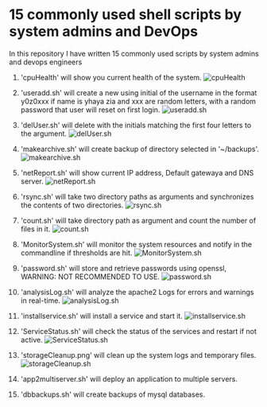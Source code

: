 # 15 commonly used shell scripts by system admins and DevOps
In this repository I have written 15 commonly used scripts by system admins and devops engineers

1. 'cpuHealth' will show you current health of the system.
![cpuHealth](./photos/cpuHealth.png)

2. 'useradd.sh' will create a new using initial of the username in the format y0z0xxx if name is yhaya zia and xxx are random letters, with a random password that user will reset on first login.
![useradd.sh](./photos/useradd.png)

3. 'delUser.sh' will delete with the initials matching the first four letters to the argument.
![delUser.sh](./photos/delUser.png)

4. 'makearchive.sh' will create backup of directory selected in '~/backups'.
![makearchive.sh](./photos/makearchive.png)

5. 'netReport.sh' will show current IP address, Default gatewaya and DNS server.
![netReport.sh](./photos/netReport.png)

6. 'rsync.sh' will take two directory paths as arguments and synchronizes the contents of two directories.
![rsync.sh](./photos/rsync.png)

7. 'count.sh' will take directory path as argument and count the number of files in it.
![count.sh](./photos/count.png)

8. 'MonitorSystem.sh' will monitor the system resources and notify in the commandline if thresholds are hit.
![MonitorSystem.sh](./photos/MonitorSystem.png)

9. 'password.sh' will store and retrieve passwords using openssl, WARNING: NOT RECOMMENDED TO USE.
![password.sh](./photos/password.png)

10. 'analysisLog.sh' will analyze the apache2 Logs for errors and warnings in real-time.
![analysisLog.sh](./photos/analysisLog.png)

11. 'installservice.sh' will install a service and start it.
![installservice.sh](./photos/installservice.png)

12. 'ServiceStatus.sh' will check the status of the services and restart if not active.
![ServiceStatus.sh](./photos/ServiceStatus.png)

13. 'storageCleanup.png' will clean up the system logs and temporary files.
![storageCleanup.sh](./photos/storageCleanup.png)

14. 'app2multiserver.sh' will deploy an application to multiple servers.

15. 'dbbackups.sh' will create backups of mysql databases.